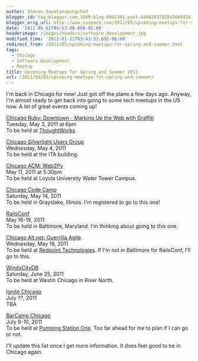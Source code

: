 ```yaml
---
author: Steven Suwatanapongched
blogger_id: tag:blogger.com,1999:blog-6841384.post-4464253791843666424
blogger_orig_url: http://www.sunpech.com/2011/05/upcoming-meetups-for-spring-and-summer.html
date: '2011-05-01T04:53:00.000-05:00'
headerimage: /images/headers/software_development.jpg
modified_time: '2012-01-11T03:43:33.692-06:00'
redirect_from: /2011/05/upcoming-meetups-for-spring-and-summer.html
tags:
  - Chicago
  - Software Development
  - Meetup
title: Upcoming Meetups for Spring and Summer 2011
url: /2011/05/01/upcoming-meetups-for-spring-and-summer/
---
```



I'm back in Chicago for now! Just got off the plane a few days ago. Anyway, I'm almost ready to get back into going to some tech meetups in the US now. A lot of great events coming up!

<a href="http://www.meetup.com/ChicagoRuby/events/15462489/">Chicago Ruby: Downtown - Marking Up the Web with Graffiti</a><br />
Tuesday, May 3, 2011 at 6pm<br />
To be held at <a href="http://www.thoughtworks.com/">ThoughtWorks</a>.

<a href="http://chicagosilverlight.eventbrite.com/">Chicago Silverlight Users Group</a><br />
Wednesday, May 4, 2011<br />
To be held at the ITA building.

<a href="http://www.chicagoacm.org/">Chicago ACM: Web2Py</a><br />
May 11, 2011 at 5:30pm<br />
To be held at Loyola University Water Tower Campus.

<a href="http://chicagocodecamp.com/">Chicago Code Camp</a><br />
Saturday, May 14, 2011<br />
To be held in Grayslake, Illinois. I'm registered to go to this one!

<a href="http://en.oreilly.com/rails2011">RailsConf</a><br />
May 16-19, 2011<br />
To be held in Baltimore, Maryland. I'm thinking about going to this one.


<a href="http://chicagoalt.net/event/may-2011-meeting-guerrilla-agile">Chicago Alt.net: Guerrilla Agile</a><br />
Wednesday, May 18, 2011<br />
To be held at <a href="http://www.redpointtech.com/">Redpoint Technologies</a>. If I'm not in Baltimore for RailsConf, I'll go to this.

<a href="http://windycitydb.org/">WindyCityDB</a><br />
Saturday, June 25, 2011<br />
To be held at Westin Chicago in River North.

<a href="http://www.ignitechi.org/">Ignite Chicago</a><br />
July ??, 2011<br />
TBA

<a href="http://barcampchicago.org/">BarCamp Chicago</a><br />
July 9-10, 2011<br />
To be held at <a href="http://pumpingstationone.org/">Pumping Station One</a>. Too far ahead for me to plan if I can go or not.

I'll update this list once I get more information. It does feel good to be in Chicago again.